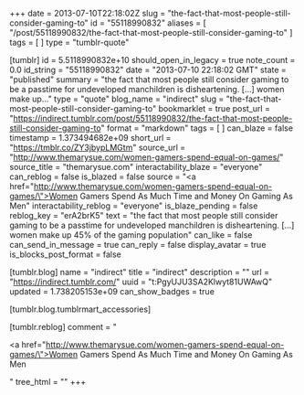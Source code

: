 +++
date = 2013-07-10T22:18:02Z
slug = "the-fact-that-most-people-still-consider-gaming-to"
id = "55118990832"
aliases = [ "/post/55118990832/the-fact-that-most-people-still-consider-gaming-to" ]
tags = [ ]
type = "tumblr-quote"

[tumblr]
id = 5.5118990832e+10
should_open_in_legacy = true
note_count = 0.0
id_string = "55118990832"
date = "2013-07-10 22:18:02 GMT"
state = "published"
summary = "the fact that most people still consider gaming to be a passtime for undeveloped manchildren is disheartening. […] women make up..."
type = "quote"
blog_name = "indirect"
slug = "the-fact-that-most-people-still-consider-gaming-to"
bookmarklet = true
post_url = "https://indirect.tumblr.com/post/55118990832/the-fact-that-most-people-still-consider-gaming-to"
format = "markdown"
tags = [ ]
can_blaze = false
timestamp = 1.373494682e+09
short_url = "https://tmblr.co/ZY3jbypLMGtm"
source_url = "http://www.themarysue.com/women-gamers-spend-equal-on-games/"
source_title = "themarysue.com"
interactability_blaze = "everyone"
can_reblog = false
is_blazed = false
source = "<a href=\"http://www.themarysue.com/women-gamers-spend-equal-on-games/\">Women Gamers Spend As Much Time and Money On Gaming As Men</a>"
interactability_reblog = "everyone"
is_blaze_pending = false
reblog_key = "erA2brK5"
text = "the fact that most people still consider gaming to be a passtime for undeveloped manchildren is disheartening. […] women make up 45% of the gaming population"
can_like = false
can_send_in_message = true
can_reply = false
display_avatar = true
is_blocks_post_format = false

[tumblr.blog]
name = "indirect"
title = "indirect"
description = ""
url = "https://indirect.tumblr.com/"
uuid = "t:PgyUJU3SA2Klwyt81UWAwQ"
updated = 1.738205153e+09
can_show_badges = true

[tumblr.blog.tumblrmart_accessories]

[tumblr.reblog]
comment = "<p><a href=\"http://www.themarysue.com/women-gamers-spend-equal-on-games/\">Women Gamers Spend As Much Time and Money On Gaming As Men</a></p>"
tree_html = ""
+++
